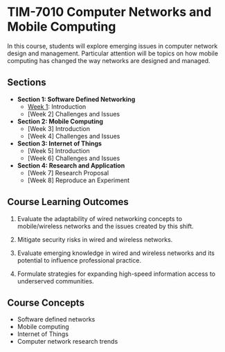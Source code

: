 # TIM-7010 Computer Networks and Mobile Computing

In this course, students will explore emerging issues in computer network design and management. Particular attention will be topics on how mobile computing has changed the way networks are designed and managed.

## Sections

- **Section 1: Software Defined Networking**
  - [Week 1](Section1_SDN/Week1_Intro): Introduction
  - [Week 2] Challenges and Issues
- **Section 2: Mobile Computing**
  - [Week 3] Introduction
  - [Week 4] Challenges and Issues
- **Section 3: Internet of Things**
  - [Week 5] Introduction
  - [Week 6] Challenges and Issues
- **Section 4: Research and Application**
  - [Week 7] Research Proposal
  - [Week 8] Reproduce an Experiment

## Course Learning Outcomes

1. Evaluate the adaptability of wired networking concepts to mobile/wireless networks and the issues created by this shift.

2. Mitigate security risks in wired and wireless networks.

3. Evaluate emerging knowledge in wired and wireless networks and its potential to influence professional practice.

4. Formulate strategies for expanding high-speed information access to underserved communities.

## Course Concepts

- Software defined networks
- Mobile computing
- Internet of Things
- Computer network research trends
